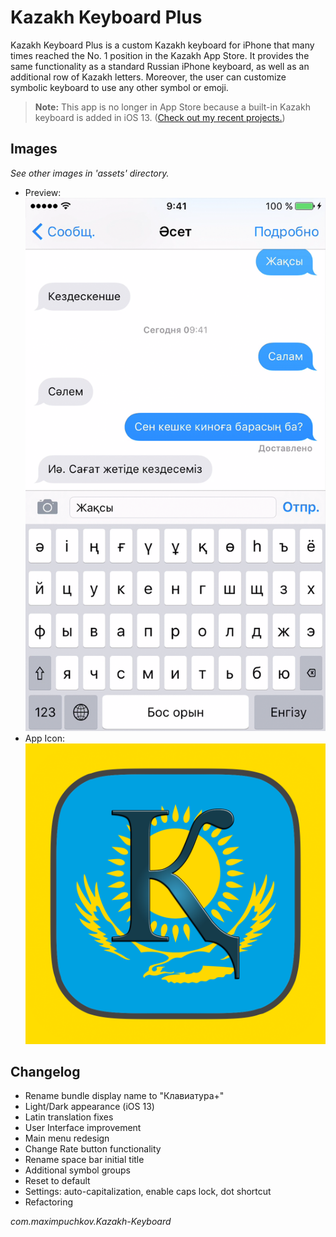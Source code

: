#  Kazakh Keyboard Plus
Kazakh Keyboard Plus is a custom Kazakh keyboard for iPhone that many times reached the No. 1 position in the Kazakh App Store. It provides the same functionality as a standard Russian iPhone keyboard, as well as an additional row of Kazakh letters. Moreover, the user can customize symbolic keyboard to use any other symbol or emoji. 

> __Note:__ This app is no longer in App Store because a built-in Kazakh keyboard is added in iOS 13. ([Check out my recent projects.](https://github.com/maxim-puchkov))


## Images
_See other images in 'assets' directory._  
* Preview: 
![Preview](https://github.com/maxim-puchkov/Kazakh-Keyboard-Plus/blob/master/assets/app%20screenshots/5.5%20retina/app_screenshot_1.png)
* App Icon:
![Kazakh Keyboard Plus App Icon](https://github.com/maxim-puchkov/Kazakh-Keyboard-Plus/blob/master/assets/appicon/icon1024.png)

## Changelog
- Rename bundle display name to "Клавиатура+"
- Light/Dark appearance (iOS 13)
- Latin translation fixes 
- User Interface improvement
- Main menu redesign 
- Change Rate button functionality 
- Rename space bar initial title 
- Additional symbol groups
- Reset to default 
- Settings: auto-capitalization, enable caps lock, dot shortcut 
- Refactoring 


_com.maximpuchkov.Kazakh-Keyboard_
